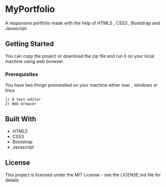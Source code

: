 # MyPortfolio

A responsive portfolio made with the help of HTML5 , CSS3 , Bootstrap and Javascript.

## Getting Started

You can copy the project or download the zip file and run it on your local machine using web browser.

### Prerequisites

You have two things preinstalled on your machine either mac , windows or linux

```
1) A text editor
2) Web browser
```
## Built With

* HTML5
* CSS3
* Bootstrap
* Javascript

## License

This project is licensed under the MIT License - see the LICENSE.md file for details

